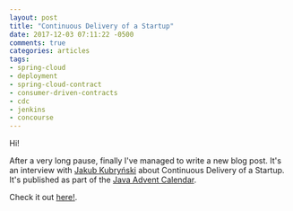 ```yaml
---
layout: post
title: "Continuous Delivery of a Startup"
date: 2017-12-03 07:11:22 -0500
comments: true
categories: articles
tags:
- spring-cloud
- deployment
- spring-cloud-contract
- consumer-driven-contracts
- cdc
- jenkins
- concourse
---
```


Hi!

After a very long pause, finally I've managed to write a new blog post. It's an interview with [Jakub Kubryński](https://twitter.com/jkubrynski) about Continuous Delivery of a Startup. It's published as part of the [Java Advent Calendar](https://www.javaadvent.com/2017/12/cd-of-a-startup.html).

Check it out [here!](https://www.javaadvent.com/2017/12/cd-of-a-startup.html).
